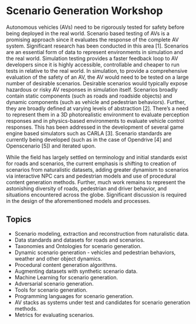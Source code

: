 # Scenario Generation Workshop
Autonomous vehicles (AVs) need to be rigorously tested for safety before being deployed in the real world. Scenario based testing of AVs is a promising approach since it evaluates the response of the complete AV system. Significant research has been conducted in this area [1]. Scenarios are an essential form of data to represent environments in simulation and the real world. Simulation testing provides a faster feedback loop to AV developers since it is highly accessible, controllable and cheaper to run tests in relative to the real world. In simulation, to provide a comprehensive evaluation of the safety of an AV, the AV would need to be tested on a large number of desirable scenarios. Desirable scenarios would typically expose hazardous or risky AV responses in simulation itself. Scenarios broadly contain static components (such as roads and roadside objects) and dynamic components (such as vehicle and pedestrian behaviors). Further, they are broadly defined at varying levels of abstraction [2]. There’s a need to represent them in a 3D photorealistic environment to evaluate perception responses and in physics-based environments to evaluate vehicle control responses. This has been addressed in the development of several game engine based simulators such as CARLA [3]. Scenario standards are currently being developed (such as in the case of Opendrive [4] and Openscenario [5]) and iterated upon. 

While the field has largely settled on terminology and initial standards exist for roads and scenarios, the current emphasis is shifting to creation of scenarios from naturalistic datasets, adding greater dynamism to scenarios via interactive NPC cars and pedestrian models and use of procedural content generation methods. Further, much work remains to represent the astonishing diversity of roads, pedestrian and driver behavior, and situations encountered across the globe. Significant discussion is required in the design of the aforementioned models and processes.

## Topics
* Scenario modeling, extraction and reconstruction from naturalistic data.
* Data standards and datasets for roads and scenarios.
* Taxonomies and Ontologies for scenario generation. 
* Dynamic scenario generation - vehicles and pedestrian behaviors, weather and other object dynamics.
* Procedural content generation algorithms.
* Augmenting datasets with synthetic scenario data.  
* Machine Learning for scenario generation.
* Adversarial scenario generation.
* Tools for scenario generation.
* Programming languages for scenario generation. 
* AV stacks as systems under test and candidates for scenario generation methods.
* Metrics for evaluating scenarios.
